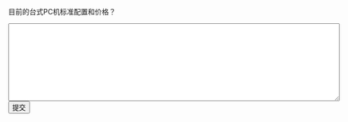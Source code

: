 目前的台式PC机标准配置和价格？
<div class="active-code">
<textarea rows="10" cols="80"></textarea>
<div><input class="action-submit" type="submit" value="提交"/></div>
</div>